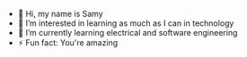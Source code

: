 - 👋 Hi, my name is Samy
- 👀 I’m interested in learning as much as I can in technology 
- 🌱 I’m currently learning electrical and software engineering 
- ⚡ Fun fact: You're amazing
 <!---
samyozuna2000/samyozuna2000 is a ✨ special ✨ repository because its `README.md` (this file) appears on your GitHub profile.
You can click the Preview link to take a look at your changes.
--->
